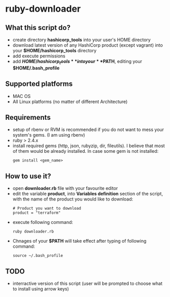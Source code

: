 # ruby-downloader

## What this script do?
- create directory **hashicorp_tools** into your user's HOME directory
- download latest version of any HashiCorp product (except vagrant) into your **$HOME/hashicorp_tools** directory
- add execute permissions
- add **$HOME/hashicorp_tools** into your **$PATH**, editing your **$HOME/.bash_profile**

## Supported platforms
- MAC OS
- All Linux platforms (no matter of different Architecture)

## Requirements
- setup of rbenv or RVM is recommended if you do not want to mess your system's gems. (I am using rbenv)
- ruby > 2.4.x
- install required gems (http, json, rubyzip, dir, fileutils). I believe that most of them would be already installed. In case some gem is not installed: 
  ```
  gem install <gem_name>
  ```
## How to use it?
- open **downloader.rb** file with your favourite editor
- edit the variable **product**, into **Variables definition** section of the script, with the name of the product you would like to download:
  ```
  # Product you want to download
  product = "terraform"
  ```
- execute following command:
  ```
  ruby downloader.rb
  ```
- Chnages of your **$PATH** will take effect after typing of following command:
  ```
  source ~/.bash_profile
  ```
## TODO
- interractive version of this script (user will be prompted to choose what to install using arrow keys)
